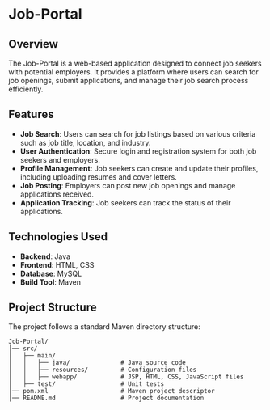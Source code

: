 # Job-Portal

## Overview

The Job-Portal is a web-based application designed to connect job seekers with potential employers. It provides a platform where users can search for job openings, submit applications, and manage their job search process efficiently.

## Features

- **Job Search**: Users can search for job listings based on various criteria such as job title, location, and industry.
- **User Authentication**: Secure login and registration system for both job seekers and employers.
- **Profile Management**: Job seekers can create and update their profiles, including uploading resumes and cover letters.
- **Job Posting**: Employers can post new job openings and manage applications received.
- **Application Tracking**: Job seekers can track the status of their applications.

## Technologies Used

- **Backend**: Java
- **Frontend**: HTML, CSS
- **Database**: MySQL
- **Build Tool**: Maven

## Project Structure

The project follows a standard Maven directory structure:

```plaintext
Job-Portal/
│── src/
│   ├── main/
│   │   ├── java/              # Java source code
│   │   ├── resources/         # Configuration files
│   │   ├── webapp/            # JSP, HTML, CSS, JavaScript files
│   ├── test/                  # Unit tests
│── pom.xml                    # Maven project descriptor
│── README.md                  # Project documentation
